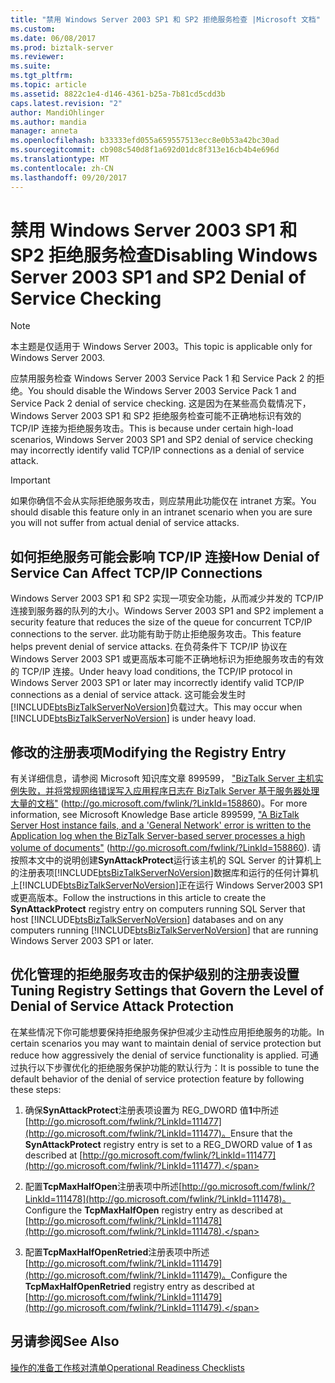 ```yaml
---
title: "禁用 Windows Server 2003 SP1 和 SP2 拒绝服务检查 |Microsoft 文档"
ms.custom: 
ms.date: 06/08/2017
ms.prod: biztalk-server
ms.reviewer: 
ms.suite: 
ms.tgt_pltfrm: 
ms.topic: article
ms.assetid: 8822c1e4-d146-4361-b25a-7b81cd5cdd3b
caps.latest.revision: "2"
author: MandiOhlinger
ms.author: mandia
manager: anneta
ms.openlocfilehash: b33333efd055a659557513ecc8e0b53a42bc30ad
ms.sourcegitcommit: cb908c540d8f1a692d01dc8f313e16cb4b4e696d
ms.translationtype: MT
ms.contentlocale: zh-CN
ms.lasthandoff: 09/20/2017
---
```

# <a name="disabling-windows-server-2003-sp1-and-sp2-denial-of-service-checking"></a><span data-ttu-id="6d1b7-102">禁用 Windows Server 2003 SP1 和 SP2 拒绝服务检查</span><span class="sxs-lookup"><span data-stu-id="6d1b7-102">Disabling Windows Server 2003 SP1 and SP2 Denial of Service Checking</span></span>
> [!NOTE]  
>  <span data-ttu-id="6d1b7-103">本主题是仅适用于 Windows Server 2003。</span><span class="sxs-lookup"><span data-stu-id="6d1b7-103">This topic is applicable only for Windows Server 2003.</span></span>  
  
 <span data-ttu-id="6d1b7-104">应禁用服务检查 Windows Server 2003 Service Pack 1 和 Service Pack 2 的拒绝。</span><span class="sxs-lookup"><span data-stu-id="6d1b7-104">You should disable the Windows Server 2003 Service Pack 1 and Service Pack 2 denial of service checking.</span></span> <span data-ttu-id="6d1b7-105">这是因为在某些高负载情况下，Windows Server 2003 SP1 和 SP2 拒绝服务检查可能不正确地标识有效的 TCP/IP 连接为拒绝服务攻击。</span><span class="sxs-lookup"><span data-stu-id="6d1b7-105">This is because under certain high-load scenarios, Windows Server 2003 SP1 and SP2 denial of service checking may incorrectly identify valid TCP/IP connections as a denial of service attack.</span></span>  
  
> [!IMPORTANT]  
>  <span data-ttu-id="6d1b7-106">如果你确信不会从实际拒绝服务攻击，则应禁用此功能仅在 intranet 方案。</span><span class="sxs-lookup"><span data-stu-id="6d1b7-106">You should disable this feature only in an intranet scenario when you are sure you will not suffer from actual denial of service attacks.</span></span>  
  
## <a name="how-denial-of-service-can-affect-tcpip-connections"></a><span data-ttu-id="6d1b7-107">如何拒绝服务可能会影响 TCP/IP 连接</span><span class="sxs-lookup"><span data-stu-id="6d1b7-107">How Denial of Service Can Affect TCP/IP Connections</span></span>  
 <span data-ttu-id="6d1b7-108">Windows Server 2003 SP1 和 SP2 实现一项安全功能，从而减少并发的 TCP/IP 连接到服务器的队列的大小。</span><span class="sxs-lookup"><span data-stu-id="6d1b7-108">Windows Server 2003 SP1 and SP2 implement a security feature that reduces the size of the queue for concurrent TCP/IP connections to the server.</span></span> <span data-ttu-id="6d1b7-109">此功能有助于防止拒绝服务攻击。</span><span class="sxs-lookup"><span data-stu-id="6d1b7-109">This feature helps prevent denial of service attacks.</span></span> <span data-ttu-id="6d1b7-110">在负荷条件下 TCP/IP 协议在 Windows Server 2003 SP1 或更高版本可能不正确地标识为拒绝服务攻击的有效的 TCP/IP 连接。</span><span class="sxs-lookup"><span data-stu-id="6d1b7-110">Under heavy load conditions, the TCP/IP protocol in Windows Server 2003 SP1 or later may incorrectly identify valid TCP/IP connections as a denial of service attack.</span></span> <span data-ttu-id="6d1b7-111">这可能会发生时[!INCLUDE[btsBizTalkServerNoVersion](../includes/btsbiztalkservernoversion-md.md)]负载过大。</span><span class="sxs-lookup"><span data-stu-id="6d1b7-111">This may occur when [!INCLUDE[btsBizTalkServerNoVersion](../includes/btsbiztalkservernoversion-md.md)] is under heavy load.</span></span>  
  
## <a name="modifying-the-registry-entry"></a><span data-ttu-id="6d1b7-112">修改的注册表项</span><span class="sxs-lookup"><span data-stu-id="6d1b7-112">Modifying the Registry Entry</span></span>  
 <span data-ttu-id="6d1b7-113">有关详细信息，请参阅 Microsoft 知识库文章 899599， ["BizTalk Server 主机实例失败，并将常规网络错误写入应用程序日志在 BizTalk Server 基于服务器处理大量的文档"](http://go.microsoft.com/fwlink/?LinkId=158860) (http://go.microsoft.com/fwlink/?LinkId=158860)。</span><span class="sxs-lookup"><span data-stu-id="6d1b7-113">For more information, see Microsoft Knowledge Base article 899599, ["A BizTalk Server Host instance fails, and a 'General Network' error is written to the Application log when the BizTalk Server-based server processes a high volume of documents"](http://go.microsoft.com/fwlink/?LinkId=158860) (http://go.microsoft.com/fwlink/?LinkId=158860).</span></span> <span data-ttu-id="6d1b7-114">请按照本文中的说明创建**SynAttackProtect**运行该主机的 SQL Server 的计算机上的注册表项[!INCLUDE[btsBizTalkServerNoVersion](../includes/btsbiztalkservernoversion-md.md)]数据库和运行的任何计算机上[!INCLUDE[btsBizTalkServerNoVersion](../includes/btsbiztalkservernoversion-md.md)]正在运行 Windows Server2003 SP1 或更高版本。</span><span class="sxs-lookup"><span data-stu-id="6d1b7-114">Follow the instructions in this article to create the **SynAttackProtect** registry entry on computers running SQL Server that host [!INCLUDE[btsBizTalkServerNoVersion](../includes/btsbiztalkservernoversion-md.md)] databases and on any computers running [!INCLUDE[btsBizTalkServerNoVersion](../includes/btsbiztalkservernoversion-md.md)] that are running Windows Server 2003 SP1 or later.</span></span>  
  
## <a name="tuning-registry-settings-that-govern-the-level-of-denial-of-service-attack-protection"></a><span data-ttu-id="6d1b7-115">优化管理的拒绝服务攻击的保护级别的注册表设置</span><span class="sxs-lookup"><span data-stu-id="6d1b7-115">Tuning Registry Settings that Govern the Level of Denial of Service Attack Protection</span></span>  
 <span data-ttu-id="6d1b7-116">在某些情况下你可能想要保持拒绝服务保护但减少主动性应用拒绝服务的功能。</span><span class="sxs-lookup"><span data-stu-id="6d1b7-116">In certain scenarios you may want to maintain denial of service protection but reduce how aggressively the denial of service functionality is applied.</span></span> <span data-ttu-id="6d1b7-117">可通过执行以下步骤优化的拒绝服务保护功能的默认行为：</span><span class="sxs-lookup"><span data-stu-id="6d1b7-117">It is possible to tune the default behavior of the denial of service protection feature by following these steps:</span></span>  
  
1.  <span data-ttu-id="6d1b7-118">确保**SynAttackProtect**注册表项设置为 REG_DWORD 值**1**中所述[http://go.microsoft.com/fwlink/?LinkId=111477](http://go.microsoft.com/fwlink/?LinkId=111477)。</span><span class="sxs-lookup"><span data-stu-id="6d1b7-118">Ensure that the **SynAttackProtect** registry entry is set to a REG_DWORD value of **1** as described at [http://go.microsoft.com/fwlink/?LinkId=111477](http://go.microsoft.com/fwlink/?LinkId=111477).</span></span>  
  
2.  <span data-ttu-id="6d1b7-119">配置**TcpMaxHalfOpen**注册表项中所述[http://go.microsoft.com/fwlink/?LinkId=111478](http://go.microsoft.com/fwlink/?LinkId=111478)。</span><span class="sxs-lookup"><span data-stu-id="6d1b7-119">Configure the **TcpMaxHalfOpen** registry entry as described at [http://go.microsoft.com/fwlink/?LinkId=111478](http://go.microsoft.com/fwlink/?LinkId=111478).</span></span>  
  
3.  <span data-ttu-id="6d1b7-120">配置**TcpMaxHalfOpenRetried**注册表项中所述[http://go.microsoft.com/fwlink/?LinkId=111479](http://go.microsoft.com/fwlink/?LinkId=111479)。</span><span class="sxs-lookup"><span data-stu-id="6d1b7-120">Configure the **TcpMaxHalfOpenRetried** registry entry as described at [http://go.microsoft.com/fwlink/?LinkId=111479](http://go.microsoft.com/fwlink/?LinkId=111479).</span></span>  
  
## <a name="see-also"></a><span data-ttu-id="6d1b7-121">另请参阅</span><span class="sxs-lookup"><span data-stu-id="6d1b7-121">See Also</span></span>  
 [<span data-ttu-id="6d1b7-122">操作的准备工作核对清单</span><span class="sxs-lookup"><span data-stu-id="6d1b7-122">Operational Readiness Checklists</span></span>](../technical-guides/operational-readiness-checklists.md)